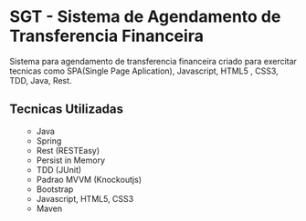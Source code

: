 <h1>SGT - Sistema de Agendamento de Transferencia Financeira</h1>

<p>Sistema para agendamento de transferencia financeira criado para exercitar tecnicas como SPA(Single Page Aplication), Javascript, HTML5 , CSS3, TDD, Java, Rest.</p>

<h2>Tecnicas Utilizadas</h2>

<ol>  
  <ul>
    <li>Java</li>
    <li>Spring</li>
    <li>Rest (RESTEasy)</li>
    <li>Persist in Memory</li>
    <li>TDD (JUnit)</li>
    <li>Padrao MVVM (Knockoutjs)</li>
    <li>Bootstrap</li>
    <li>Javascript, HTML5, CSS3</li>
    <li>Maven</li>
  </ul>
</ol>  

